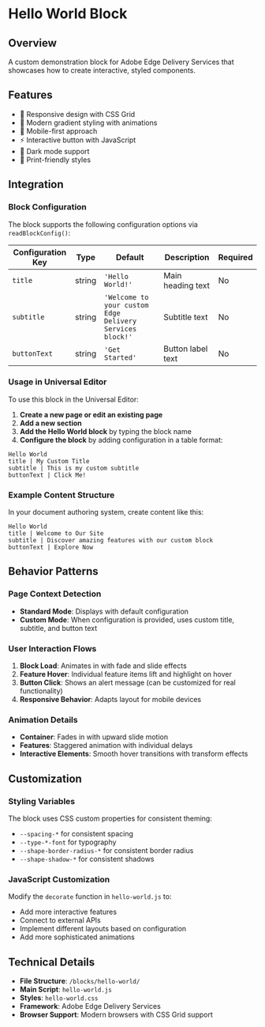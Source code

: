# Hello World Block

## Overview

A custom demonstration block for Adobe Edge Delivery Services that showcases how to create interactive, styled components.

## Features

- 🚀 Responsive design with CSS Grid
- 🎨 Modern gradient styling with animations
- 📱 Mobile-first approach
- ⚡ Interactive button with JavaScript
- 🌙 Dark mode support
- 📄 Print-friendly styles

## Integration

### Block Configuration

The block supports the following configuration options via `readBlockConfig()`:

| Configuration Key | Type | Default | Description | Required |
|-------------------|------|---------|-------------|----------|
| `title` | string | `'Hello World!'` | Main heading text | No |
| `subtitle` | string | `'Welcome to your custom Edge Delivery Services block!'` | Subtitle text | No |
| `buttonText` | string | `'Get Started'` | Button label text | No |

### Usage in Universal Editor

To use this block in the Universal Editor:

1. **Create a new page or edit an existing page**
2. **Add a new section**
3. **Add the Hello World block** by typing the block name
4. **Configure the block** by adding configuration in a table format:

```
Hello World
title | My Custom Title
subtitle | This is my custom subtitle
buttonText | Click Me!
```

### Example Content Structure

In your document authoring system, create content like this:

```
Hello World
title | Welcome to Our Site
subtitle | Discover amazing features with our custom block
buttonText | Explore Now
```

## Behavior Patterns

### Page Context Detection
- **Standard Mode**: Displays with default configuration
- **Custom Mode**: When configuration is provided, uses custom title, subtitle, and button text

### User Interaction Flows
1. **Block Load**: Animates in with fade and slide effects
2. **Feature Hover**: Individual feature items lift and highlight on hover  
3. **Button Click**: Shows an alert message (can be customized for real functionality)
4. **Responsive Behavior**: Adapts layout for mobile devices

### Animation Details
- **Container**: Fades in with upward slide motion
- **Features**: Staggered animation with individual delays
- **Interactive Elements**: Smooth hover transitions with transform effects

## Customization

### Styling Variables
The block uses CSS custom properties for consistent theming:
- `--spacing-*` for consistent spacing
- `--type-*-font` for typography
- `--shape-border-radius-*` for consistent border radius
- `--shape-shadow-*` for consistent shadows

### JavaScript Customization
Modify the `decorate` function in `hello-world.js` to:
- Add more interactive features
- Connect to external APIs
- Implement different layouts based on configuration
- Add more sophisticated animations

## Technical Details

- **File Structure**: `/blocks/hello-world/`
- **Main Script**: `hello-world.js`
- **Styles**: `hello-world.css`
- **Framework**: Adobe Edge Delivery Services
- **Browser Support**: Modern browsers with CSS Grid support